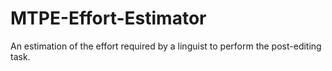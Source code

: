 # MTPE-Effort-Estimator
An estimation of the effort required by a linguist to perform the post-editing task.

